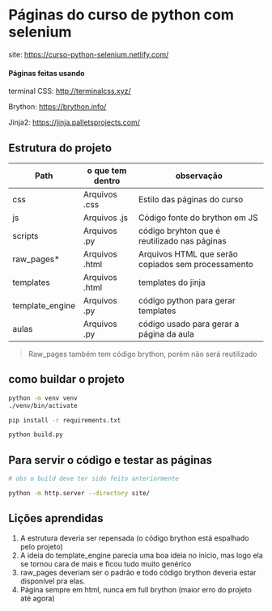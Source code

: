 # Páginas do curso de python com selenium

site: https://curso-python-selenium.netlify.com/


#### Páginas feitas usando
terminal CSS: http://terminalcss.xyz/

Brython: https://brython.info/

Jinja2: https://jinja.palletsprojects.com/


## Estrutura do projeto
| Path            | o que tem dentro | observação                                         |
| --------------- | ---------------- | -------------------------------------------------- |
| css             | Arquivos .css    | Estilo das páginas do curso                        |
| js              | Arquivos .js     | Código fonte do brython em JS                      |
| scripts         | Arquivos .py     | código bryhton que é reutilizado nas páginas       |
| raw_pages*      | Arquivos .html   | Arquivos HTML que serão copiados sem processamento |
| templates       | Arquivos .html   | templates do jinja                                 |
| template_engine | Arquivos .py     | código python para gerar templates                 |
| aulas           | Arquivos .py     | código usado para gerar a página da aula           |


> Raw_pages também tem código brython, porém não será reutilizado

## como buildar o projeto

```sh
python -m venv venv
./venv/bin/activate

pip install -r requirements.txt

python build.py
```

## Para servir o código e testar as páginas
```sh
# obs o build deve ter sido feito anteriormente

python -m http.server --directory site/
```


## Lições aprendidas

1. A estrutura deveria ser repensada (o código brython está espalhado pelo projeto)
2. A ideia do template_engine parecia uma boa ideia no início, mas logo ela se tornou cara de mais e ficou tudo muito genérico
3. raw_pages deveriam ser o padrão e todo código brython deveria estar disponível pra elas.
4. Página sempre em html, nunca em full brython (maior erro do projeto até agora)
